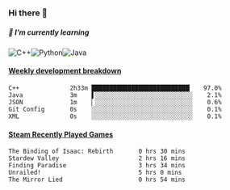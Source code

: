 ### Hi there 👋

##### 🌱 I’m currently learning

![C++](https://img.shields.io/badge/-C++-00599C?style=flat-square&logo=c)![Python](https://img.shields.io/badge/-Python-black?style=flat-square&logo=Python)![Java](https://img.shields.io/badge/-java-E34A86?style=flat-square&logo=java)


<!-- waka-box start -->
#### <a href="https://gist.github.com/bf274261b4c8553e17fc709dfc3cfa97" target="_blank">Weekly development breakdown</a>
```text
C++         	 2h33m ███████████████████████████▏   97.0% 
Java        	 3m    ▌░░░░░░░░░░░░░░░░░░░░░░░░░░░    2.1% 
JSON        	 1m    ▏░░░░░░░░░░░░░░░░░░░░░░░░░░░    0.6% 
Git Config  	 0s    ░░░░░░░░░░░░░░░░░░░░░░░░░░░░    0.1% 
XML         	 0s    ░░░░░░░░░░░░░░░░░░░░░░░░░░░░    0.1% 
```
<!-- Powered by https://github.com/YouEclipse/waka-box-go . -->
<!-- waka-box end -->



 <!-- steam-box start -->
#### <a href="https://gist.github.com/afc28dc1b85d9bc5cebfbe9d5e3639db" target="_blank">Steam Recently Played Games</a>
```text
The Binding of Isaac: Rebirth       0 hrs 30 mins
Stardew Valley                      2 hrs 16 mins
Finding Paradise                    3 hrs 34 mins
Unrailed!                           5 hrs 0 mins
The Mirror Lied                     0 hrs 54 mins
```
<!-- Powered by https://github.com/YouEclipse/steam-box . -->
<!-- steam-box end -->

<!--
**KomoreKalu/KomoreKalu** is a ✨ _special_ ✨ repository because its `README.md` (this file) appears on your GitHub profile.

Here are some ideas to get you started:

- 🔭 I’m currently working on ...
- 🌱 I’m currently learning ...
- 👯 I’m looking to collaborate on ...
- 🤔 I’m looking for help with ...
- 💬 Ask me about ...
- 📫 How to reach me: ...
- 😄 Pronouns: ...
- ⚡ Fun fact: ...
-->
